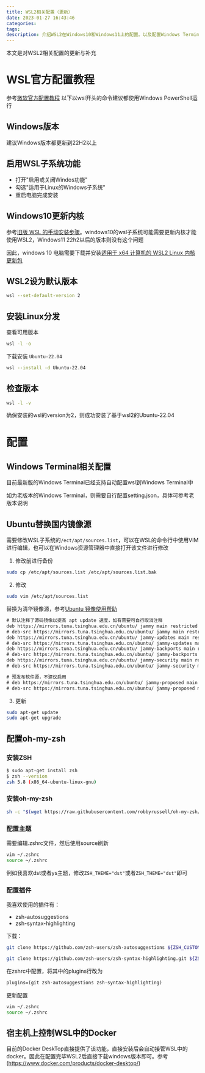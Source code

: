 ```yaml
---
title: WSL2相关配置（更新）
date: 2023-01-27 16:43:46
categories:
tags:
description: 介绍WSL2在Windows10和Windows11上的配置。以及配置Windows Terminal，国内源替换、ZSH等
---
```


本文是对WSL2相关配置的更新与补充

# WSL官方配置教程
参考[微软官方配置教程](https://learn.microsoft.com/zh-cn/windows/wsl/install)
以下以wsl开头的命令建议都使用Windows PowerShell运行

## Windows版本
建议Windows版本都更新到22H2以上

## 启用WSL子系统功能
- 打开"启用或关闭Windos功能"
- 勾选"适用于Linux的Windows子系统"
- 重启电脑完成安装

## Windows10更新内核
参考[旧版 WSL 的手动安装步骤](https://learn.microsoft.com/zh-cn/windows/wsl/install-manual#step-4---download-the-linux-kernel-update-package)。windows10的wsl子系统可能需要更新内核才能使用WSL2，Windows11 22h2以后的版本则没有这个问题

因此，windows 10 电脑需要下载并安装[适用于 x64 计算机的 WSL2 Linux 内核更新包](https://wslstorestorage.blob.core.windows.net/wslblob/wsl_update_x64.msi)

## WSL2设为默认版本
```bash
wsl --set-default-version 2
```

## 安装Linux分发
查看可用版本
```bash
wsl -l -o
```

下载安装 ```Ubuntu-22.04```
```bash
wsl --install -d Ubuntu-22.04
```

## 检查版本
```bash
wsl -l -v
```
确保安装的wsl的version为2，则成功安装了基于wsl2的Ubuntu-22.04

# 配置
## Windows Terminal相关配置
目前最新版的Windows Terminal已经支持自动配置wsl到Windows Terminal中

如为老版本的Windows Terminal，则需要自行配置setting.json，具体可参考老版本说明

## Ubuntu替换国内镜像源
需要修改WSL子系统的```/ect/apt/sources.list```，可以在WSL的命令行中使用VIM进行编辑，也可以在Windows资源管理器中直接打开该文件进行修改

1. 修改前进行备份

```bash
sudo cp /etc/apt/sources.list /etc/apt/sources.list.bak
```

2. 修改


```bash
sudo vim /etc/apt/sources.list
```

替换为清华镜像源，参考[Ubuntu 镜像使用帮助](https://mirrors.tuna.tsinghua.edu.cn/help/ubuntu/)
```txt
# 默认注释了源码镜像以提高 apt update 速度，如有需要可自行取消注释
deb https://mirrors.tuna.tsinghua.edu.cn/ubuntu/ jammy main restricted universe multiverse
# deb-src https://mirrors.tuna.tsinghua.edu.cn/ubuntu/ jammy main restricted universe multiverse
deb https://mirrors.tuna.tsinghua.edu.cn/ubuntu/ jammy-updates main restricted universe multiverse
# deb-src https://mirrors.tuna.tsinghua.edu.cn/ubuntu/ jammy-updates main restricted universe multiverse
deb https://mirrors.tuna.tsinghua.edu.cn/ubuntu/ jammy-backports main restricted universe multiverse
# deb-src https://mirrors.tuna.tsinghua.edu.cn/ubuntu/ jammy-backports main restricted universe multiverse
deb https://mirrors.tuna.tsinghua.edu.cn/ubuntu/ jammy-security main restricted universe multiverse
# deb-src https://mirrors.tuna.tsinghua.edu.cn/ubuntu/ jammy-security main restricted universe multiverse

# 预发布软件源，不建议启用
# deb https://mirrors.tuna.tsinghua.edu.cn/ubuntu/ jammy-proposed main restricted universe multiverse
# deb-src https://mirrors.tuna.tsinghua.edu.cn/ubuntu/ jammy-proposed main restricted universe multiverse
```

3. 更新

```bash
sudo apt-get update
sudo apt-get upgrade
```

## 配置oh-my-zsh
### 安装ZSH
```bash
$ sudo apt-get install zsh
$ zsh --version
zsh 5.8 (x86_64-ubuntu-linux-gnu)
```

### 安装oh-my-zsh
```bash
sh -c "$(wget https://raw.githubusercontent.com/robbyrussell/oh-my-zsh/master/tools/install.sh -O -)"
```

### 配置主题
需要编辑.zshrc文件，然后使用source刷新
```bash
vim ~/.zshrc
source ~/.zshrc
```
例如我喜欢dst或者ys主题，修改```ZSH_THEME="dst"```或者```ZSH_THEME="dst"```即可

### 配置插件
我喜欢使用的插件有：
- zsh-autosuggestions
- zsh-syntax-highlighting

下载：
```bash
git clone https://github.com/zsh-users/zsh-autosuggestions ${ZSH_CUSTOM:-~/.oh-my-zsh/custom}/plugins/zsh-autosuggestions

git clone https://github.com/zsh-users/zsh-syntax-highlighting.git ${ZSH_CUSTOM:-~/.oh-my-zsh/custom}/plugins/zsh-syntax-highlighting
```

在zshrc中配置，将其中的plugins行改为
```txt
plugins=(git zsh-autosuggestions zsh-syntax-highlighting)
```

更新配置
```bash
vim ~/.zshrc
source ~/.zshrc
```

## 宿主机上控制WSL中的Docker
目前的Docker DeskTop直接提供了该功能，直接安装后会自动接管WSL中的docker。因此在配置完毕WSL2后直接下载windows版本即可。参考(https://www.docker.com/products/docker-desktop/)